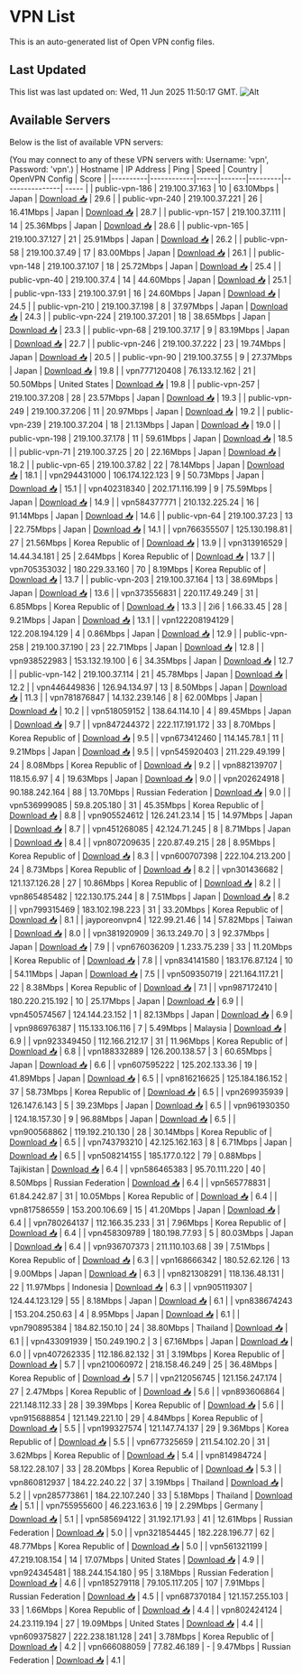 # VPN List

This is an auto-generated list of Open VPN config files.

## Last Updated

This list was last updated on: Wed, 11 Jun 2025 11:50:17 GMT.
![Alt](https://repobeats.axiom.co/api/embed/186b98318ef1479477931607c1ad7d823f12451f.svg "Repobeats analytics image")

## Available Servers

Below is the list of available VPN servers:

(You may connect to any of these VPN servers with: Username: 'vpn', Password: 'vpn'.)
| Hostname | IP Address | Ping | Speed | Country | OpenVPN Config | Score |
|----------|------------|------|-------|---------|----------------| ----- |
| public-vpn-186 | 219.100.37.163 | 10 | 63.10Mbps | Japan | [Download 📥](./configs/server_0_JP.ovpn) | 29.6 |
| public-vpn-240 | 219.100.37.221 | 26 | 16.41Mbps | Japan | [Download 📥](./configs/server_1_JP.ovpn) | 28.7 |
| public-vpn-157 | 219.100.37.111 | 14 | 25.36Mbps | Japan | [Download 📥](./configs/server_2_JP.ovpn) | 28.6 |
| public-vpn-165 | 219.100.37.127 | 21 | 25.91Mbps | Japan | [Download 📥](./configs/server_3_JP.ovpn) | 26.2 |
| public-vpn-58 | 219.100.37.49 | 17 | 83.00Mbps | Japan | [Download 📥](./configs/server_4_JP.ovpn) | 26.1 |
| public-vpn-148 | 219.100.37.107 | 18 | 25.72Mbps | Japan | [Download 📥](./configs/server_5_JP.ovpn) | 25.4 |
| public-vpn-40 | 219.100.37.4 | 14 | 44.60Mbps | Japan | [Download 📥](./configs/server_6_JP.ovpn) | 25.1 |
| public-vpn-133 | 219.100.37.91 | 16 | 24.60Mbps | Japan | [Download 📥](./configs/server_7_JP.ovpn) | 24.5 |
| public-vpn-210 | 219.100.37.198 | 8 | 37.97Mbps | Japan | [Download 📥](./configs/server_8_JP.ovpn) | 24.3 |
| public-vpn-224 | 219.100.37.201 | 18 | 38.65Mbps | Japan | [Download 📥](./configs/server_9_JP.ovpn) | 23.3 |
| public-vpn-68 | 219.100.37.17 | 9 | 83.19Mbps | Japan | [Download 📥](./configs/server_10_JP.ovpn) | 22.7 |
| public-vpn-246 | 219.100.37.222 | 23 | 19.74Mbps | Japan | [Download 📥](./configs/server_11_JP.ovpn) | 20.5 |
| public-vpn-90 | 219.100.37.55 | 9 | 27.37Mbps | Japan | [Download 📥](./configs/server_12_JP.ovpn) | 19.8 |
| vpn777120408 | 76.133.12.162 | 21 | 50.50Mbps | United States | [Download 📥](./configs/server_13_US.ovpn) | 19.8 |
| public-vpn-257 | 219.100.37.208 | 28 | 23.57Mbps | Japan | [Download 📥](./configs/server_14_JP.ovpn) | 19.3 |
| public-vpn-249 | 219.100.37.206 | 11 | 20.97Mbps | Japan | [Download 📥](./configs/server_15_JP.ovpn) | 19.2 |
| public-vpn-239 | 219.100.37.204 | 18 | 21.13Mbps | Japan | [Download 📥](./configs/server_16_JP.ovpn) | 19.0 |
| public-vpn-198 | 219.100.37.178 | 11 | 59.61Mbps | Japan | [Download 📥](./configs/server_17_JP.ovpn) | 18.5 |
| public-vpn-71 | 219.100.37.25 | 20 | 22.16Mbps | Japan | [Download 📥](./configs/server_18_JP.ovpn) | 18.2 |
| public-vpn-65 | 219.100.37.82 | 22 | 78.14Mbps | Japan | [Download 📥](./configs/server_19_JP.ovpn) | 18.1 |
| vpn294431000 | 106.174.122.123 | 9 | 50.73Mbps | Japan | [Download 📥](./configs/server_20_JP.ovpn) | 15.1 |
| vpn402318340 | 202.171.116.199 | 9 | 75.59Mbps | Japan | [Download 📥](./configs/server_21_JP.ovpn) | 14.9 |
| vpn584377771 | 210.132.225.24 | 16 | 91.14Mbps | Japan | [Download 📥](./configs/server_22_JP.ovpn) | 14.6 |
| public-vpn-64 | 219.100.37.23 | 13 | 22.75Mbps | Japan | [Download 📥](./configs/server_23_JP.ovpn) | 14.1 |
| vpn766355507 | 125.130.198.81 | 27 | 21.56Mbps | Korea Republic of | [Download 📥](./configs/server_24_KR.ovpn) | 13.9 |
| vpn313916529 | 14.44.34.181 | 25 | 2.64Mbps | Korea Republic of | [Download 📥](./configs/server_25_KR.ovpn) | 13.7 |
| vpn705353032 | 180.229.33.160 | 70 | 8.19Mbps | Korea Republic of | [Download 📥](./configs/server_26_KR.ovpn) | 13.7 |
| public-vpn-203 | 219.100.37.164 | 13 | 38.69Mbps | Japan | [Download 📥](./configs/server_27_JP.ovpn) | 13.6 |
| vpn373556831 | 220.117.49.249 | 31 | 6.85Mbps | Korea Republic of | [Download 📥](./configs/server_28_KR.ovpn) | 13.3 |
| 2i6 | 1.66.33.45 | 28 | 9.21Mbps | Japan | [Download 📥](./configs/server_29_JP.ovpn) | 13.1 |
| vpn122208194129 | 122.208.194.129 | 4 | 0.86Mbps | Japan | [Download 📥](./configs/server_30_JP.ovpn) | 12.9 |
| public-vpn-258 | 219.100.37.190 | 23 | 22.71Mbps | Japan | [Download 📥](./configs/server_31_JP.ovpn) | 12.8 |
| vpn938522983 | 153.132.19.100 | 6 | 34.35Mbps | Japan | [Download 📥](./configs/server_32_JP.ovpn) | 12.7 |
| public-vpn-142 | 219.100.37.114 | 21 | 45.78Mbps | Japan | [Download 📥](./configs/server_33_JP.ovpn) | 12.2 |
| vpn446449836 | 126.94.134.97 | 13 | 8.50Mbps | Japan | [Download 📥](./configs/server_34_JP.ovpn) | 11.3 |
| vpn781876847 | 14.132.239.146 | 8 | 62.00Mbps | Japan | [Download 📥](./configs/server_35_JP.ovpn) | 10.2 |
| vpn518059152 | 138.64.114.10 | 4 | 89.45Mbps | Japan | [Download 📥](./configs/server_36_JP.ovpn) | 9.7 |
| vpn847244372 | 222.117.191.172 | 33 | 8.70Mbps | Korea Republic of | [Download 📥](./configs/server_37_KR.ovpn) | 9.5 |
| vpn673412460 | 114.145.78.1 | 11 | 9.21Mbps | Japan | [Download 📥](./configs/server_38_JP.ovpn) | 9.5 |
| vpn545920403 | 211.229.49.199 | 24 | 8.08Mbps | Korea Republic of | [Download 📥](./configs/server_39_KR.ovpn) | 9.2 |
| vpn882139707 | 118.15.6.97 | 4 | 19.63Mbps | Japan | [Download 📥](./configs/server_40_JP.ovpn) | 9.0 |
| vpn202624918 | 90.188.242.164 | 88 | 13.70Mbps | Russian Federation | [Download 📥](./configs/server_41_RU.ovpn) | 9.0 |
| vpn536999085 | 59.8.205.180 | 31 | 45.35Mbps | Korea Republic of | [Download 📥](./configs/server_42_KR.ovpn) | 8.8 |
| vpn905524612 | 126.241.23.14 | 15 | 14.97Mbps | Japan | [Download 📥](./configs/server_43_JP.ovpn) | 8.7 |
| vpn451268085 | 42.124.71.245 | 8 | 8.71Mbps | Japan | [Download 📥](./configs/server_44_JP.ovpn) | 8.4 |
| vpn807209635 | 220.87.49.215 | 28 | 8.95Mbps | Korea Republic of | [Download 📥](./configs/server_45_KR.ovpn) | 8.3 |
| vpn600707398 | 222.104.213.200 | 24 | 8.73Mbps | Korea Republic of | [Download 📥](./configs/server_46_KR.ovpn) | 8.2 |
| vpn301436682 | 121.137.126.28 | 27 | 10.86Mbps | Korea Republic of | [Download 📥](./configs/server_47_KR.ovpn) | 8.2 |
| vpn865485482 | 122.130.175.244 | 8 | 7.51Mbps | Japan | [Download 📥](./configs/server_48_JP.ovpn) | 8.2 |
| vpn799315469 | 183.102.198.223 | 31 | 33.20Mbps | Korea Republic of | [Download 📥](./configs/server_49_KR.ovpn) | 8.1 |
| jayporeonvpn4 | 122.99.21.46 | 14 | 57.82Mbps | Taiwan | [Download 📥](./configs/server_50_TW.ovpn) | 8.0 |
| vpn381920909 | 36.13.249.70 | 3 | 92.37Mbps | Japan | [Download 📥](./configs/server_51_JP.ovpn) | 7.9 |
| vpn676036209 | 1.233.75.239 | 33 | 11.20Mbps | Korea Republic of | [Download 📥](./configs/server_52_KR.ovpn) | 7.8 |
| vpn834141580 | 183.176.87.124 | 10 | 54.11Mbps | Japan | [Download 📥](./configs/server_53_JP.ovpn) | 7.5 |
| vpn509350719 | 221.164.117.21 | 22 | 8.38Mbps | Korea Republic of | [Download 📥](./configs/server_54_KR.ovpn) | 7.1 |
| vpn987172410 | 180.220.215.192 | 10 | 25.17Mbps | Japan | [Download 📥](./configs/server_55_JP.ovpn) | 6.9 |
| vpn450574567 | 124.144.23.152 | 1 | 82.13Mbps | Japan | [Download 📥](./configs/server_56_JP.ovpn) | 6.9 |
| vpn986976387 | 115.133.106.116 | 7 | 5.49Mbps | Malaysia | [Download 📥](./configs/server_57_MY.ovpn) | 6.9 |
| vpn923349450 | 112.166.212.17 | 31 | 11.96Mbps | Korea Republic of | [Download 📥](./configs/server_58_KR.ovpn) | 6.8 |
| vpn188332889 | 126.200.138.57 | 3 | 60.65Mbps | Japan | [Download 📥](./configs/server_59_JP.ovpn) | 6.6 |
| vpn607595222 | 125.202.133.36 | 19 | 41.89Mbps | Japan | [Download 📥](./configs/server_60_JP.ovpn) | 6.5 |
| vpn816216625 | 125.184.186.152 | 37 | 58.73Mbps | Korea Republic of | [Download 📥](./configs/server_61_KR.ovpn) | 6.5 |
| vpn269935939 | 126.147.6.143 | 5 | 39.23Mbps | Japan | [Download 📥](./configs/server_62_JP.ovpn) | 6.5 |
| vpn961930350 | 124.18.157.30 | 9 | 96.88Mbps | Japan | [Download 📥](./configs/server_63_JP.ovpn) | 6.5 |
| vpn900568862 | 119.192.210.130 | 28 | 30.14Mbps | Korea Republic of | [Download 📥](./configs/server_64_KR.ovpn) | 6.5 |
| vpn743793210 | 42.125.162.163 | 8 | 6.71Mbps | Japan | [Download 📥](./configs/server_65_JP.ovpn) | 6.5 |
| vpn508214155 | 185.177.0.122 | 79 | 0.88Mbps | Tajikistan | [Download 📥](./configs/server_66_TJ.ovpn) | 6.4 |
| vpn586465383 | 95.70.111.220 | 40 | 8.50Mbps | Russian Federation | [Download 📥](./configs/server_67_RU.ovpn) | 6.4 |
| vpn565778831 | 61.84.242.87 | 31 | 10.05Mbps | Korea Republic of | [Download 📥](./configs/server_68_KR.ovpn) | 6.4 |
| vpn817586559 | 153.200.106.69 | 15 | 41.20Mbps | Japan | [Download 📥](./configs/server_69_JP.ovpn) | 6.4 |
| vpn780264137 | 112.166.35.233 | 31 | 7.96Mbps | Korea Republic of | [Download 📥](./configs/server_70_KR.ovpn) | 6.4 |
| vpn458309789 | 180.198.77.93 | 5 | 80.03Mbps | Japan | [Download 📥](./configs/server_71_JP.ovpn) | 6.4 |
| vpn936707373 | 211.110.103.68 | 39 | 7.51Mbps | Korea Republic of | [Download 📥](./configs/server_72_KR.ovpn) | 6.3 |
| vpn168666342 | 180.52.62.126 | 13 | 9.00Mbps | Japan | [Download 📥](./configs/server_73_JP.ovpn) | 6.3 |
| vpn821308291 | 118.136.48.131 | 22 | 11.97Mbps | Indonesia | [Download 📥](./configs/server_74_ID.ovpn) | 6.3 |
| vpn905119307 | 124.44.123.129 | 55 | 8.18Mbps | Japan | [Download 📥](./configs/server_75_JP.ovpn) | 6.1 |
| vpn838674243 | 153.204.250.63 | 4 | 8.95Mbps | Japan | [Download 📥](./configs/server_76_JP.ovpn) | 6.1 |
| vpn790895384 | 184.82.150.10 | 24 | 38.80Mbps | Thailand | [Download 📥](./configs/server_77_TH.ovpn) | 6.1 |
| vpn433091939 | 150.249.190.2 | 3 | 67.16Mbps | Japan | [Download 📥](./configs/server_78_JP.ovpn) | 6.0 |
| vpn407262335 | 112.186.82.132 | 31 | 3.19Mbps | Korea Republic of | [Download 📥](./configs/server_79_KR.ovpn) | 5.7 |
| vpn210060972 | 218.158.46.249 | 25 | 36.48Mbps | Korea Republic of | [Download 📥](./configs/server_80_KR.ovpn) | 5.7 |
| vpn212056745 | 121.156.247.174 | 27 | 2.47Mbps | Korea Republic of | [Download 📥](./configs/server_81_KR.ovpn) | 5.6 |
| vpn893606864 | 221.148.112.33 | 28 | 39.39Mbps | Korea Republic of | [Download 📥](./configs/server_82_KR.ovpn) | 5.6 |
| vpn915688854 | 121.149.221.10 | 29 | 4.84Mbps | Korea Republic of | [Download 📥](./configs/server_83_KR.ovpn) | 5.5 |
| vpn199327574 | 121.147.74.137 | 29 | 9.36Mbps | Korea Republic of | [Download 📥](./configs/server_84_KR.ovpn) | 5.5 |
| vpn677325659 | 211.54.102.20 | 31 | 3.62Mbps | Korea Republic of | [Download 📥](./configs/server_85_KR.ovpn) | 5.4 |
| vpn814984724 | 58.122.28.107 | 33 | 28.20Mbps | Korea Republic of | [Download 📥](./configs/server_86_KR.ovpn) | 5.3 |
| vpn860812937 | 184.22.240.22 | 37 | 3.19Mbps | Thailand | [Download 📥](./configs/server_87_TH.ovpn) | 5.2 |
| vpn285773861 | 184.22.107.240 | 33 | 5.18Mbps | Thailand | [Download 📥](./configs/server_88_TH.ovpn) | 5.1 |
| vpn755955600 | 46.223.163.6 | 19 | 2.29Mbps | Germany | [Download 📥](./configs/server_89_DE.ovpn) | 5.1 |
| vpn585694122 | 31.192.171.93 | 41 | 12.61Mbps | Russian Federation | [Download 📥](./configs/server_90_RU.ovpn) | 5.0 |
| vpn321854445 | 182.228.196.77 | 62 | 48.77Mbps | Korea Republic of | [Download 📥](./configs/server_91_KR.ovpn) | 5.0 |
| vpn561321199 | 47.219.108.154 | 14 | 17.07Mbps | United States | [Download 📥](./configs/server_92_US.ovpn) | 4.9 |
| vpn924345481 | 188.244.154.180 | 95 | 3.18Mbps | Russian Federation | [Download 📥](./configs/server_93_RU.ovpn) | 4.6 |
| vpn185279118 | 79.105.117.205 | 107 | 7.91Mbps | Russian Federation | [Download 📥](./configs/server_94_RU.ovpn) | 4.5 |
| vpn687370184 | 121.157.255.103 | 33 | 1.66Mbps | Korea Republic of | [Download 📥](./configs/server_95_KR.ovpn) | 4.4 |
| vpn802424124 | 24.23.119.194 | 27 | 19.09Mbps | United States | [Download 📥](./configs/server_96_US.ovpn) | 4.4 |
| vpn609375827 | 222.238.181.128 | 241 | 3.78Mbps | Korea Republic of | [Download 📥](./configs/server_97_KR.ovpn) | 4.2 |
| vpn666088059 | 77.82.46.189 | - | 9.47Mbps | Russian Federation | [Download 📥](./configs/server_98_RU.ovpn) | 4.1 |
